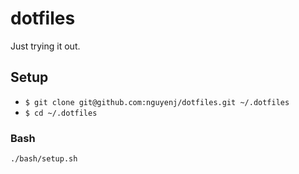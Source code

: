 # dotfiles
Just trying it out.

## Setup

- `$ git clone git@github.com:nguyenj/dotfiles.git ~/.dotfiles`
- `$ cd ~/.dotfiles`

### Bash

```
./bash/setup.sh
```
